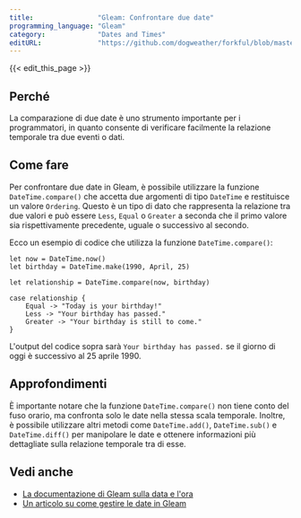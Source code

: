 ```yaml
---
title:                "Gleam: Confrontare due date"
programming_language: "Gleam"
category:             "Dates and Times"
editURL:              "https://github.com/dogweather/forkful/blob/master/content/it/gleam/comparing-two-dates.md"
---
```


{{< edit_this_page >}}

## Perché

La comparazione di due date è uno strumento importante per i programmatori, in quanto consente di verificare facilmente la relazione temporale tra due eventi o dati.

## Come fare

Per confrontare due date in Gleam, è possibile utilizzare la funzione `DateTime.compare()` che accetta due argomenti di tipo `DateTime` e restituisce un valore `Ordering`. Questo è un tipo di dato che rappresenta la relazione tra due valori e può essere `Less`, `Equal` o `Greater` a seconda che il primo valore sia rispettivamente precedente, uguale o successivo al secondo.

Ecco un esempio di codice che utilizza la funzione `DateTime.compare()`:

```Gleam
let now = DateTime.now()
let birthday = DateTime.make(1990, April, 25)

let relationship = DateTime.compare(now, birthday)

case relationship {
    Equal -> "Today is your birthday!"
    Less -> "Your birthday has passed."
    Greater -> "Your birthday is still to come."
}
```

L'output del codice sopra sarà `Your birthday has passed.` se il giorno di oggi è successivo al 25 aprile 1990.

## Approfondimenti

È importante notare che la funzione `DateTime.compare()` non tiene conto del fuso orario, ma confronta solo le date nella stessa scala temporale. Inoltre, è possibile utilizzare altri metodi come `DateTime.add()`, `DateTime.sub()` e `DateTime.diff()` per manipolare le date e ottenere informazioni più dettagliate sulla relazione temporale tra di esse.

## Vedi anche

- [La documentazione di Gleam sulla data e l'ora](https://gleam.run/documentation/stdlib/datetime/)
- [Un articolo su come gestire le date in Gleam](https://medium.com/@gleamlang/how-to-handle-dates-in-gleam-355fe4b39d4e)